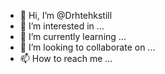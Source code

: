 - 👋 Hi, I’m @Drhtehkstill
- 👀 I’m interested in ...
- 🌱 I’m currently learning ...
- 💞️ I’m looking to collaborate on ...
- 📫 How to reach me ...

<!---
Drhtehkstill/Drhtehkstill is a ✨ special ✨ repository because its `README.md` (this file) appears on your GitHub profile.
You can click the Preview link to take a look at your changes.
--->
